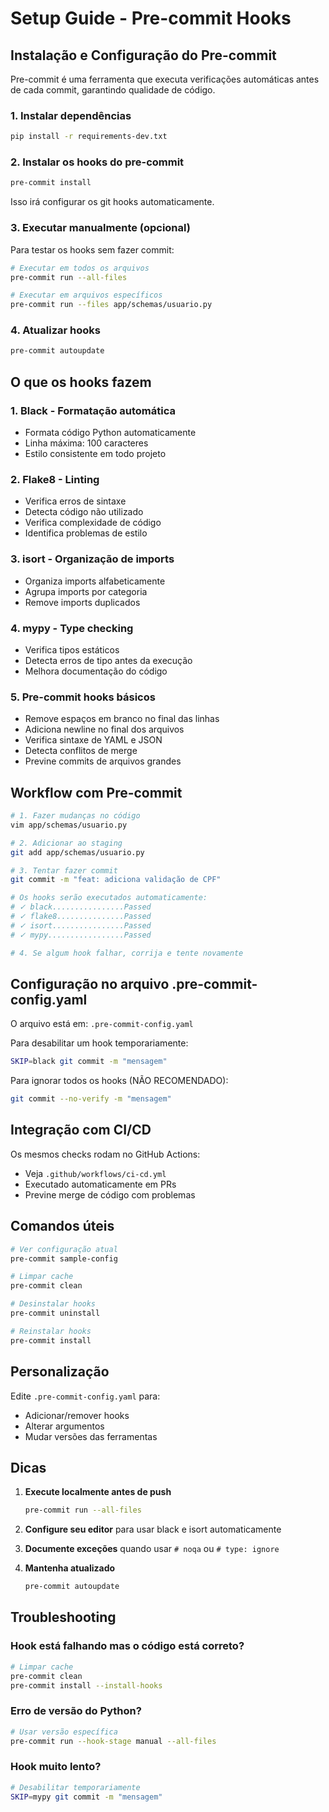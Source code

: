 # Setup Guide - Pre-commit Hooks

## Instalação e Configuração do Pre-commit

Pre-commit é uma ferramenta que executa verificações automáticas antes de cada commit, garantindo qualidade de código.

### 1. Instalar dependências

```bash
pip install -r requirements-dev.txt
```

### 2. Instalar os hooks do pre-commit

```bash
pre-commit install
```

Isso irá configurar os git hooks automaticamente.

### 3. Executar manualmente (opcional)

Para testar os hooks sem fazer commit:

```bash
# Executar em todos os arquivos
pre-commit run --all-files

# Executar em arquivos específicos
pre-commit run --files app/schemas/usuario.py
```

### 4. Atualizar hooks

```bash
pre-commit autoupdate
```

## O que os hooks fazem

### 1. **Black** - Formatação automática
- Formata código Python automaticamente
- Linha máxima: 100 caracteres
- Estilo consistente em todo projeto

### 2. **Flake8** - Linting
- Verifica erros de sintaxe
- Detecta código não utilizado
- Verifica complexidade de código
- Identifica problemas de estilo

### 3. **isort** - Organização de imports
- Organiza imports alfabeticamente
- Agrupa imports por categoria
- Remove imports duplicados

### 4. **mypy** - Type checking
- Verifica tipos estáticos
- Detecta erros de tipo antes da execução
- Melhora documentação do código

### 5. **Pre-commit hooks básicos**
- Remove espaços em branco no final das linhas
- Adiciona newline no final dos arquivos
- Verifica sintaxe de YAML e JSON
- Detecta conflitos de merge
- Previne commits de arquivos grandes

## Workflow com Pre-commit

```bash
# 1. Fazer mudanças no código
vim app/schemas/usuario.py

# 2. Adicionar ao staging
git add app/schemas/usuario.py

# 3. Tentar fazer commit
git commit -m "feat: adiciona validação de CPF"

# Os hooks serão executados automaticamente:
# ✓ black................Passed
# ✓ flake8...............Passed
# ✓ isort................Passed
# ✓ mypy.................Passed

# 4. Se algum hook falhar, corrija e tente novamente
```

## Configuração no arquivo .pre-commit-config.yaml

O arquivo está em: `.pre-commit-config.yaml`

Para desabilitar um hook temporariamente:

```bash
SKIP=black git commit -m "mensagem"
```

Para ignorar todos os hooks (NÃO RECOMENDADO):

```bash
git commit --no-verify -m "mensagem"
```

## Integração com CI/CD

Os mesmos checks rodam no GitHub Actions:
- Veja `.github/workflows/ci-cd.yml`
- Executado automaticamente em PRs
- Previne merge de código com problemas

## Comandos úteis

```bash
# Ver configuração atual
pre-commit sample-config

# Limpar cache
pre-commit clean

# Desinstalar hooks
pre-commit uninstall

# Reinstalar hooks
pre-commit install
```

## Personalização

Edite `.pre-commit-config.yaml` para:
- Adicionar/remover hooks
- Alterar argumentos
- Mudar versões das ferramentas

## Dicas

1. **Execute localmente antes de push**
   ```bash
   pre-commit run --all-files
   ```

2. **Configure seu editor** para usar black e isort automaticamente

3. **Documente exceções** quando usar `# noqa` ou `# type: ignore`

4. **Mantenha atualizado**
   ```bash
   pre-commit autoupdate
   ```

## Troubleshooting

### Hook está falhando mas o código está correto?

```bash
# Limpar cache
pre-commit clean
pre-commit install --install-hooks
```

### Erro de versão do Python?

```bash
# Usar versão específica
pre-commit run --hook-stage manual --all-files
```

### Hook muito lento?

```bash
# Desabilitar temporariamente
SKIP=mypy git commit -m "mensagem"
```
